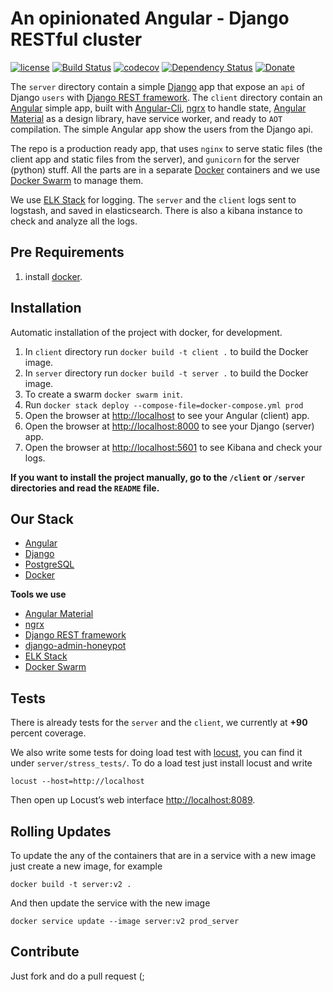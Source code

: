 # An opinionated Angular - Django RESTful cluster

[![license][license-image]][license-url] [![Build Status][travis-image]][travis-url] [![codecov][codecov-image]][codecov-url] [![Dependency Status][dependencyci-image]][dependencyci-url] [![Donate][donate-image]][donate-url]

The `server` directory contain a simple [Django](https://www.djangoproject.com/) app that expose an `api` of Django `users` with [Django REST framework](http://www.django-rest-framework.org/). The `client` directory contain an [Angular](https://angular.io/) simple app, built with [Angular-Cli](https://github.com/angular/angular-cli), [ngrx](https://github.com/ngrx) to handle state, [Angular Material](https://github.com/angular/material2) as a design library, have service worker, and ready to `AOT` compilation. The simple Angular app show the users from the Django api.

The repo is a production ready app, that uses `nginx` to serve static files (the client app and static files from the server), and `gunicorn` for the server (python) stuff. All the parts are in a separate [Docker](https://www.docker.com/) containers and we use [Docker Swarm](https://docs.docker.com/engine/swarm/) to manage them.

We use [ELK Stack](https://www.elastic.co/products) for logging. The `server` and the `client` logs sent to logstash, and saved in elasticsearch. There is also a kibana instance to check and analyze all the logs.

## Pre Requirements

1. install [docker](https://www.docker.com/).

## Installation

Automatic installation of the project with docker, for development.

1. In `client` directory run `docker build -t client .` to build the Docker image.
2. In `server` directory run `docker build -t server .` to build the Docker image.
3. To create a swarm `docker swarm init`.
4. Run `docker stack deploy --compose-file=docker-compose.yml prod`
5. Open the browser at [http://localhost](http://localhost) to see your Angular (client) app.
6. Open the browser at [http://localhost:8000](http://localhost:8000) to see your Django (server) app.
7. Open the browser at [http://localhost:5601](http://localhost:5601) to see Kibana and check your logs.

**If you want to install the project manually, go to the `/client` or `/server` directories and read the `README` file.**

## Our Stack

* [Angular](https://angular.io/)
* [Django](https://www.djangoproject.com/)
* [PostgreSQL](http://www.postgresql.org/)
* [Docker](https://www.docker.com/)

**Tools we use**

  * [Angular Material](https://material.angular.io/)
  * [ngrx](https://github.com/ngrx)
  * [Django REST framework](http://www.django-rest-framework.org/)
  * [django-admin-honeypot](http://django-admin-honeypot.readthedocs.io/en/latest/)
  * [ELK Stack](https://www.elastic.co/products)
  * [Docker Swarm](https://docs.docker.com/engine/swarm/)

## Tests

There is already tests for the `server` and the `client`, we currently at **+90** percent coverage.

We also write some tests for doing load test with [locust](http://locust.io/), you can find it under `server/stress_tests/`. To do a load test just install locust and write

```
locust --host=http://localhost
```

Then open up Locust’s web interface [http://localhost:8089](http://localhost:8089).

## Rolling Updates

To update the any of the containers that are in a service with a new image just create a new image, for example

```
docker build -t server:v2 .
```

And then update the service with the new image

```
docker service update --image server:v2 prod_server
```

## Contribute

Just fork and do a pull request (;

[license-image]: https://img.shields.io/badge/license-ISC-blue.svg
[license-url]: https://github.com/nirgn975/Angular-Django-cluster/blob/master/LICENSE
[travis-image]: https://travis-ci.org/nirgn975/Angular-Django-cluster.svg?branch=master
[travis-url]: https://travis-ci.org/nirgn975/Angular-Django-cluster
[codecov-image]: https://codecov.io/gh/nirgn975/Angular-Django-cluster/branch/master/graph/badge.svg
[codecov-url]: https://codecov.io/gh/nirgn975/Angular-Django-cluster
[dependencyci-image]: https://dependencyci.com/github/nirgn975/Angular-Django-cluster/badge
[dependencyci-url]: https://dependencyci.com/github/nirgn975/Angular-Django-cluster
[donate-image]: https://img.shields.io/badge/Donate-PayPal-lightgrey.svg
[donate-url]: https://www.paypal.me/nirgn/2
